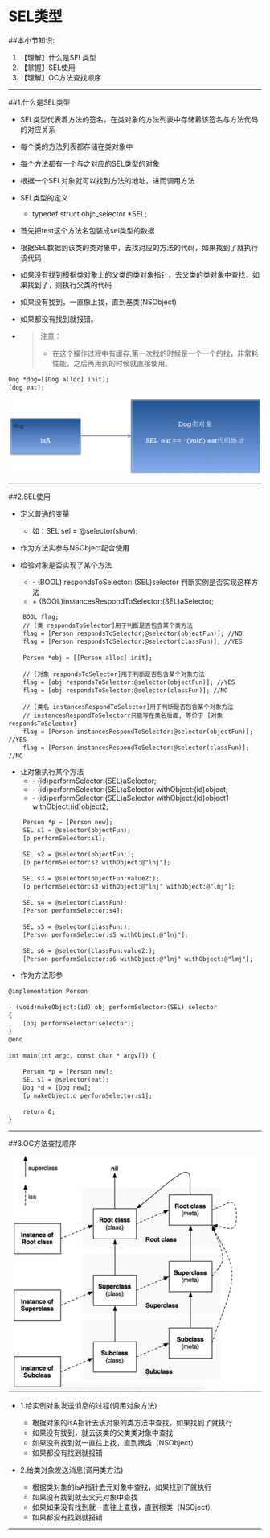# SEL类型
##本小节知识:
1. 【理解】什么是SEL类型
2. 【掌握】SEL使用
3. 【理解】OC方法查找顺序

---

##1.什么是SEL类型
- SEL类型代表着方法的签名，在类对象的方法列表中存储着该签名与方法代码的对应关系
- 每个类的方法列表都存储在类对象中
- 每个方法都有一个与之对应的SEL类型的对象
- 根据一个SEL对象就可以找到方法的地址，进而调用方法
- SEL类型的定义
    + typedef struct objc\_selector 	\*SEL;


- 首先把test这个方法名包装成sel类型的数据
- 根据SEL数据到该类的类对象中，去找对应的方法的代码，如果找到了就执行该代码
- 如果没有找到根据类对象上的父类的类对象指针，去父类的类对象中查找，如果找到了，则执行父类的代码
- 如果没有找到，一直像上找，直到基类(NSObject)
- 如果都没有找到就报错。

- >注意：
    >+ 在这个操作过程中有缓存,第一次找的时候是一个一个的找，非常耗性能，之后再用到的时候就直接使用。


```objc
Dog *dog=[[Dog alloc] init];
[dog eat];
```

![](../day4/images/a13/sel.png)

---

##2.SEL使用
- 定义普通的变量
    + 如：SEL sel = @selector(show);


- 作为方法实参与NSObject配合使用
- 检验对象是否实现了某个方法
    + \- (BOOL) respondsToSelector: (SEL)selector 判断实例是否实现这样方法
    + \+ (BOOL)instancesRespondToSelector:(SEL)aSelector;

```objc
    BOOL flag;
    // [类 respondsToSelector]用于判断是否包含某个类方法
    flag = [Person respondsToSelector:@selector(objectFun)]; //NO
    flag = [Person respondsToSelector:@selector(classFun)]; //YES

    Person *obj = [[Person alloc] init];

    // [对象 respondsToSelector]用于判断是否包含某个对象方法
    flag = [obj respondsToSelector:@selector(objectFun)]; //YES
    flag = [obj respondsToSelector:@selector(classFun)]; //NO

    // [类名 instancesRespondToSelector]用于判断是否包含某个对象方法
    // instancesRespondToSelectorr只能写在类名后面, 等价于 [对象 respondsToSelector]
    flag = [Person instancesRespondToSelector:@selector(objectFun)]; //YES
    flag = [Person instancesRespondToSelector:@selector(classFun)]; //NO
```

- 让对象执行某个方法
    + \- (id)performSelector:(SEL)aSelector;
    + \- (id)performSelector:(SEL)aSelector withObject:(id)object;
    + \- (id)performSelector:(SEL)aSelector withObject:(id)object1 withObject:(id)object2;

```objc
    Person *p = [Person new];
    SEL s1 = @selector(objectFun);
    [p performSelector:s1];

    SEL s2 = @selector(objectFun:);
    [p performSelector:s2 withObject:@"lnj"];

    SEL s3 = @selector(objectFun:value2:);
    [p performSelector:s3 withObject:@"lnj" withObject:@"lmj"];

    SEL s4 = @selector(classFun);
    [Person performSelector:s4];

    SEL s5 = @selector(classFun:);
    [Person performSelector:s5 withObject:@"lnj"];

    SEL s6 = @selector(classFun:value2:);
    [Person performSelector:s6 withObject:@"lnj" withObject:@"lmj"];
```

- 作为方法形参

```objc
@implementation Person

- (void)makeObject:(id) obj performSelector:(SEL) selector
{
    [obj performSelector:selector];
}
@end

int main(int argc, const char * argv[]) {

    Person *p = [Person new];
    SEL s1 = @selector(eat);
    Dog *d = [Dog new];
    [p makeObject:d performSelector:s1];

    return 0;
}
```

---

##3.OC方法查找顺序

![](../day4/images/a13/sldxldxydx.png)

- 1.给实例对象发送消息的过程(调用对象方法)
    + 根据对象的isA指针去该对象的类方法中查找，如果找到了就执行
    + 如果没有找到，就去该类的父类类对象中查找
    + 如果没有找到就一直往上找，直到跟类（NSObject）
    + 如果都没有找到就报错

- 2.给类对象发送消息(调用类方法)
    + 根据类对象的isA指针去元对象中查找，如果找到了就执行
    + 如果没有找到就去父元对象中查找
    + 如果如果没有找到就一直往上查找，直到根类（NSOject）
    + 如果都没有找到就报错

---


